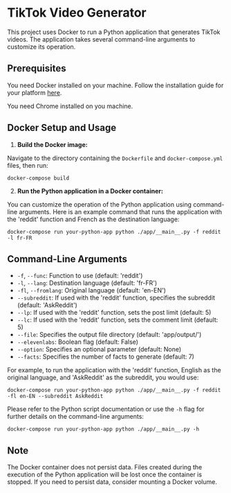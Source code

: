 # TikTok Video Generator

This project uses Docker to run a Python application that generates TikTok videos. The application takes several command-line arguments to customize its operation.

## Prerequisites

You need Docker installed on your machine. Follow the installation guide for your platform [here](https://docs.docker.com/get-docker/).

You need Chrome installed on you machine. 

## Docker Setup and Usage

1. **Build the Docker image:**

Navigate to the directory containing the `Dockerfile` and `docker-compose.yml` files, then run:

```shell
docker-compose build
```

2. **Run the Python application in a Docker container:**

You can customize the operation of the Python application using command-line arguments. Here is an example command that runs the application with the 'reddit' function and French as the destination language:

```shell
docker-compose run your-python-app python ./app/__main__.py -f reddit -l fr-FR
```

## Command-Line Arguments

- `-f`, `--func`: Function to use (default: 'reddit')
- `-l`, `--lang`: Destination language (default: 'fr-FR')
- `-fl`, `--fromlang`: Original language (default: 'en-EN')
- `--subreddit`: If used with the 'reddit' function, specifies the subreddit (default: 'AskReddit')
- `--lp`: If used with the 'reddit' function, sets the post limit (default: 5)
- `--lc`: If used with the 'reddit' function, sets the comment limit (default: 5)
- `--file`: Specifies the output file directory (default: 'app/output/')
- `--elevenlabs`: Boolean flag (default: False)
- `--option`: Specifies an optional parameter (default: None)
- `--facts`: Specifies the number of facts to generate (default: 7)

For example, to run the application with the 'reddit' function, English as the original language, and 'AskReddit' as the subreddit, you would use:

```shell
docker-compose run your-python-app python ./app/__main__.py -f reddit -fl en-EN --subreddit AskReddit
```

Please refer to the Python script documentation or use the `-h` flag for further details on the command-line arguments:

```shell
docker-compose run your-python-app python ./app/__main__.py -h
```

## Note

The Docker container does not persist data. Files created during the execution of the Python application will be lost once the container is stopped. If you need to persist data, consider mounting a Docker volume.
